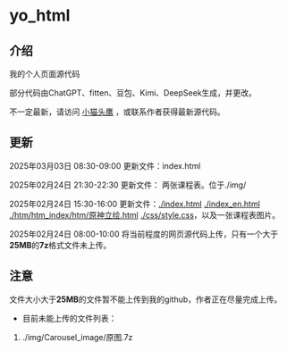 # yo_html

## 介绍
我的个人页面源代码

部分代码由ChatGPT、fitten、豆包、Kimi、DeepSeek生成，并更改。

不一定最新，请访问 [小猫头鹰](http://www.youngowl.asia/) ，或联系作者获得最新源代码。

## 更新

2025年03月03日 08:30-09:00 更新文件：index.html

2025年02月24日 21:30-22:30 更新文件： 两张课程表。位于./img/

2025年02月24日 15:30-16:00 更新文件：<u>./index.html</u> <u>./index_en.html</u> <u>./htm/htm_index/htm/原神立绘.html</u> <u>./css/style.css</u>，以及一张课程表图片。

2025年02月24日 08:00-10:00 将当前程度的网页源代码上传，只有一个大于**25MB**的**7z**格式文件未上传。

## 注意

文件大小大于**25MB**的文件暂不能上传到我的github，作者正在尽量完成上传。

- 目前未能上传的文件列表：

1. ./img/Carousel_image/原图.7z
